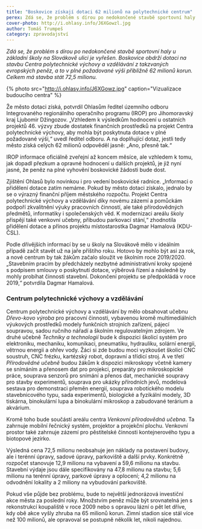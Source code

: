 ```yaml
---
title: "Boskovice získají dotaci 62 milionů na polytechnické centrum"
perex: Zdá se, že problém s dírou po nedokončené stavbě sportovní haly u základní školy na Slovákově ulici je vyřešen. Dotace pochází z takzvaných evropských peněz; celkem má stavba stát 72,5 milionu.
cover-photo: http://i.ohlasy.info/J6XGowzl.jpg
author: Tomáš Trumpeš
category: zpravodajství
---
```


*Zdá se, že problém s dírou po nedokončené stavbě sportovní haly u základní školy na Slovákově ulici je vyřešen. Boskovice obdrží dotaci na stavbu Centra polytechnické výchovy a vzdělávání z takzvaných evropských peněz, a to v plné požadované výši přibližně 62 milionů korun. Celkem má stavba stát 72,5 milionu.*

{% photo src="http://i.ohlasy.info/J6XGowz.jpg" caption="Vizualizace budoucího centra" %}

Že město dotaci získá, potvrdil Ohlasům ředitel územního odboru Integrovaného regionálního operačního programu (IROP) pro Jihomoravský kraj Ljubomir Džingozov. „Vzhledem k výsledkům hodnocení u ostatních projektů 46. výzvy zbude dostatek finančních prostředků na projekt Centra polytechnické výchovy, aby mohla být poskytnuta dotace v plné požadované výši,“ uvedl ředitel odboru. A na doplňující dotaz, jestli tedy město získá celých 62 milionů odpověděl jasně: „Ano, přesně tak.“

IROP informace oficiálně zveřejní až koncem měsíce, ale vzhledem k tomu, jak dopadl přezkum a opravné hodnocení u dalších projektů, je již nyní jasné, že peněz na plné vyhovění boskovické žádosti bude dost.

Zjištění Ohlasů bylo novinkou i pro vedení boskovické radnice. „Informaci o přidělení dotace zatím nemáme. Pokud by město dotaci získalo, jednalo by se o výrazný finanční příjem městského rozpočtu. Projekt Centra polytechnické výchovy a vzdělávání díky novému zázemí a pomůckám podpoří zkvalitnění výuky pracovních činností, ale také přírodovědných předmětů, informatiky i společenských věd. K modernizaci areálu školy přispějí také venkovní učebny, přibudou parkovací stání,“ zhodnotila přidělení dotace a přínos projektu místostarostka Dagmar Hamalová (KDU-ČSL).

Podle dřívějších informací by se u školy na Slovákově mělo v ideálním případě začít stavět už na jaře příštího roku. Hotovo by mohlo být asi za rok, a nové centrum by tak žákům začalo sloužit ve školním roce 2019/2020. „Stavebním pracím by předcházely nezbytné administrativní kroky spojené s podpisem smlouvy o poskytnutí dotace, výběrová řízení a následně by mohly probíhat činnosti stavební. Dokončení projektu se předpokládá v roce 2019,“ potvrdila Dagmar Hamalová.

### Centrum polytechnické výchovy a vzdělávání

Centrum polytechnické výchovy a vzdělávání by mělo obsahovat učebnu *Dřevo-kovo výroba* pro pracovní činnosti, vybavenou kromě multimediálních výukových prostředků modely funkčních strojních zařízení, pájecí soupravou, sadou ručního nářadí a školním regulovatelným zdrojem. Ve druhé učebně *Techniky a technologií* bude k dispozici školicí systém pro elektroniku, mechaniku, komunikaci, pneumatiku, hydrauliku, solární energii, větrnou energii a ohřev vody. Žáci si zde budou moci vyzkoušet školicí CNC soustruh, CNC frézku, kartézský robot, dopravní a třídicí stroj. A ve třetí *Přírodovědné učebně* budou žákům k dispozici mikroskopy včetně kamery se snímáním a přenosem dat pro projekci, preparáty pro mikroskopické práce, souprava senzorů pro snímání a přenos dat, mechanické soupravy pro stavby experimentů, souprava pro ukázky přírodních jevů, modelová sestava pro demonstraci přeměn energií, souprava robotického modelu stavebnicového typu, sada experimentů, biologické a fyzikální modely, 3D tiskárna, binokulární lupa a binokulární mikroskop a zabudované terárium a akvárium.

Kromě toho bude součástí areálu centra *Venkovní přírodovědná učebna*. Ta zahrnuje mobilní řečnický systém, projektor a projekční plochu. Venkovní prostor také zahrnuje zázemí pro pěstitelské činnosti kontejnerového typu a biotopové jezírko. 

Výsledná cena 72,5 milionu neobsahuje jen náklady na postavení budovy, ale i terénní úpravy, sadové úpravy, parkoviště a další prvky. Konkrétně rozpočet stanovuje 12,9 milionu na vybavení a 59,6 milionu na stavbu. Stavební výdaje jsou dále specifikovány na 47,8 milionu na stavbu; 5,6 milionu na terénní úpravy, parkové úpravy a oplocení; 4,2 milionu na odvodnění lokality a 2 miliony na vybudování parkoviště.

Pokud vše půjde bez problému, bude to největší jednorázová investiční akce města za poslední roky. Množstvím peněz může být srovnatelná jen s rekonstrukcí koupaliště v roce 2009 nebo s opravou lázní o pět let dříve, kdy obě akce vyšly zhruba na 65 milionů korun. Zimní stadion sice stál více než 100 milionů, ale opravoval se postupně několik let, nikoli najednou.